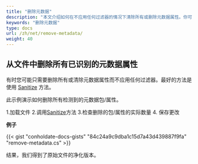 ```yaml
---
title: "删除元数据"
description: "本文介绍如何在不应用任何过滤器的情况下清除所有或删除元数据属性。你可以这样做是使用 Sanitize 方法。"
keywords: "删除元数据"
type: docs
url: /zh/net/remove-metadata/
weight: 40
---
```


## 从文件中删除所有已识别的元数据属性

有时您可能只需要删除所有或清除元数据属性而不应用任何过滤器。最好的方法是使用 [Sanitize](https://apireference.groupdocs.com/net/metadata/groupdocs.metadata/metadata/methods/sanitize) 方法。

此示例演示如何删除所有检测到的元数据包/属性。

1.加载文件
2.调用[Sanitize](https://apireference.groupdocs.com/net/metadata/groupdocs.metadata/metadata/methods/sanitize)方法
3.检查删除的包/属性的实际数量
4. 保存更改

**例子**

{{< gist "conholdate-docs-gists" "84c24a9c9dba1c15d7a43d439887f9fa" "remove-metadata.cs" >}}

结果，我们得到了原始文件的净化版本。







